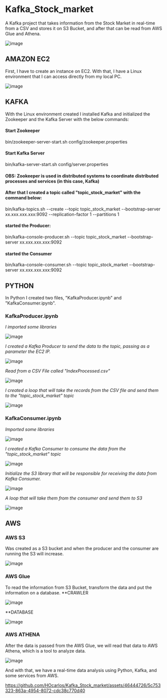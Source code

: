 # Kafka_Stock_market
A Kafka project that takes information from the Stock Market in real-time from a CSV and stores it on S3 Bucket, and after that can be read from AWS Glue and Athena.

![image](https://github.com/HOcarlos/Kafka_Stock_market/assets/46444726/1aaf0f66-403e-4e88-997a-fc14dd52d4cb)

## AMAZON EC2
First, I have to create an instance on EC2.
With that, I have a Linux environment that I can access directly from my local PC.

![image](https://github.com/HOcarlos/Kafka_Stock_market/assets/46444726/910b8b5f-ca7f-4dcd-9345-9154e8f6ffa2)


## KAFKA
With the Linux environment created I installed Kafka and initialized the Zookeeper and the Kafka Server with the below commands:

#### Start Zookeeper
bin/zookeeper-server-start.sh config/zookeeper.properties
#### Start Kafka Server
bin/kafka-server-start.sh config/server.properties

#### OBS: Zookeeper is used in distributed systems to coordinate distributed processes and services (in this case, Kafka)

#### After that I created a topic called "topic_stock_market" with the command below:
bin/kafka-topics.sh --create --topic topic_stock_market --bootstrap-server xx.xxx.xxx.xxx:9092 --replication-factor 1 --partitions 1

#### started the Producer:
bin/kafka-console-producer.sh --topic topic_stock_market --bootstrap-server xx.xxx.xxx.xxx:9092

#### started the Consumer
bin/kafka-console-consumer.sh --topic topic_stock_market --bootstrap-server xx.xxx.xxx.xxx:9092

## PYTHON
In Python I created two files, "KafkaProducer.ipynb" and "KafkaConsumer.ipynb".

### KafkaProducer.ipynb
*I imported some libraries* 

![image](https://github.com/HOcarlos/Kafka_Stock_market/assets/46444726/aaf08f92-99a6-4b9e-90b9-e0567dc6aae7)

*I created a Kafka Producer to send the data to the topic, passing as a parameter the EC2 IP.*

![image](https://github.com/HOcarlos/Kafka_Stock_market/assets/46444726/7a74d5a6-bc16-4c09-b277-63dfa276c12c)

*Read from a CSV File called "IndexProcessed.csv"*

![image](https://github.com/HOcarlos/Kafka_Stock_market/assets/46444726/f9f5c603-266e-419b-9e36-00f96d63d0b0)

*I created a loop that will take the records from the CSV file and send them to the "topic_stock_market" topic*

![image](https://github.com/HOcarlos/Kafka_Stock_market/assets/46444726/d01bbbee-8aa8-4c63-93ea-59a5185baa1b)

### KafkaConsumer.ipynb
*Imported some libraries*

![image](https://github.com/HOcarlos/Kafka_Stock_market/assets/46444726/293113eb-1fef-4deb-aebe-3d371f4a153b)

*I created a Kafka Consumer to consume the data from the "topic_stock_market" topic*

![image](https://github.com/HOcarlos/Kafka_Stock_market/assets/46444726/a57a81c9-32e1-4b7a-b496-ce4ad0716d07)

*Initialize the S3 library that will be responsible for receiving the data from Kafka Consumer.*

![image](https://github.com/HOcarlos/Kafka_Stock_market/assets/46444726/bc930a72-e151-4e89-8d5a-091d1d61b10b)

*A loop that will take them from the consumer and send them to S3*

![image](https://github.com/HOcarlos/Kafka_Stock_market/assets/46444726/e2c4effb-e271-48df-b841-dbdae08ae4f8)

## AWS

### AWS S3
Was created as a S3 bucket and when the producer and the consumer are running the S3 will increase.

![image](https://github.com/HOcarlos/Kafka_Stock_market/assets/46444726/f5a7847b-bbcf-40d9-9160-5bf03e21ee89)

### AWS Glue
To read the information from S3 Bucket, transform the data and put the information on a database.
**CRAWLER

![image](https://github.com/HOcarlos/Kafka_Stock_market/assets/46444726/0f6af1f9-a9ca-42b3-9b2a-84a0dd3a1d34)

**DATABASE

![image](https://github.com/HOcarlos/Kafka_Stock_market/assets/46444726/97877bfe-26f0-4ee7-9922-7a15e8a57b11)

### AWS ATHENA
After the data is passed from the AWS Glue, we will read that data to AWS Athena, which is a tool to analyze data.

![image](https://github.com/HOcarlos/Kafka_Stock_market/assets/46444726/e494bb72-ec76-4e52-96ad-fe978f2dd7cc)

And with that, we have a real-time data analysis using Python, Kafka, and some services from AWS.

https://github.com/HOcarlos/Kafka_Stock_market/assets/46444726/5c753323-863a-4954-8072-cdc38c770d40



